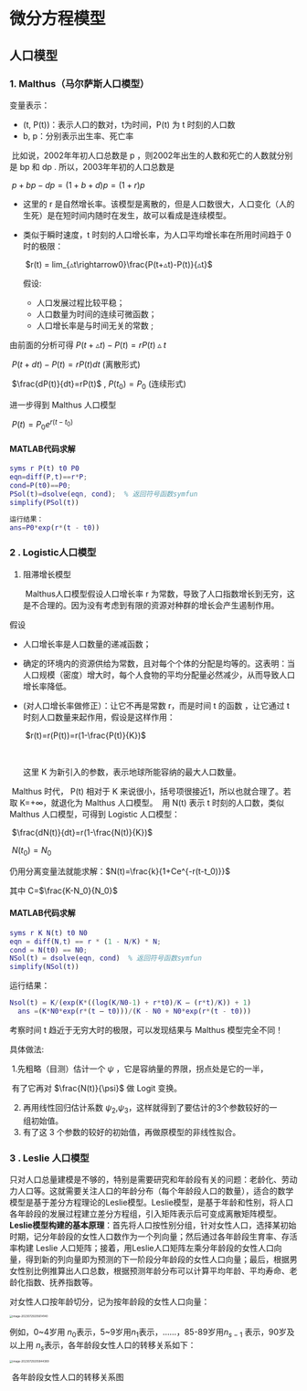 # 微分方程模型



## 人口模型



### 1. Malthus（马尔萨斯人口模型）

变量表示：

- (t, P(t))：表示人口的数对，t为时间，P(t) 为 t 时刻的人口数
- b, p：分别表示出生率、死亡率

​        比如说，2002年年初人口总数是 p ，则2002年出生的人数和死亡的人数就分别是 bp 和 dp . 所以，2003年年初的人口总数是

​                                                      $p + bp -dp = (1 + b + d) p = (1 + r)p$

- 这里的 r  是自然增长率。该模型是离散的，但是人口数很大，人口变化（人的生死）是在短时间内随时在发生，故可以看成是连续模型。 

- 类似于瞬时速度，t 时刻的人口增长率，为人口平均增长率在所用时间趋于 0 时的极限：

  ​                                                  $r(t) = lim_{▵t\rightarrow0}\frac{P(t+▵t)-P(t)}{▵t}$

  假设:

  - 人口发展过程比较平稳；
  - 人口数量为时间的连续可微函数；
  - 人口增长率是与时间无关的常数 ;

由前面的分析可得
                                 $P(t+▵t)-P(t)=rP(t)▵t$          

​								 $P(t+dt)-P(t)=rP(t)dt$         (离散形式)

​                                 $\frac{dP(t)}{dt}=rP(t)$    ,  $P(t_0)=P_0$    (连续形式)

进一步得到 Malthus 人口模型   

​								$P(t)=P_0e^{r(t-t_0)}$

#### MATLAB代码求解

```matlab
syms r P(t) t0 P0
eqn=diff(P,t)==r*P;
cond=P(t0)==P0;
PSol(t)=dsolve(eqn, cond);  % 返回符号函数symfun
simplify(PSol(t))

```

```matlab
运行结果：
ans=P0*exp(r*(t - t0))
```



### 2 . Logistic人口模型

1. 阻滞增长模型

   ​        Malthus人口模型假设人口增长率 r 为常数，导致了人口指数增长到无穷，这是不合理的。因为没有考虑到有限的资源对种群的增长会产生遏制作用。

假设

- 人口增长率是人口数量的递减函数；

- 确定的环境内的资源供给为常数，且对每个个体的分配是均等的。这表明：当人口规模（密度）增大时，每个人食物的平均分配量必然减少，从而导致人口增长率降低。

- (对人口增长率做修正）：让它不再是常数 r，而是时间 t 的函数 ，让它通过 t 时刻人口数量来起作用，假设是这样作用：   

  ​                       $r(t)=r(P(t))=r(1-\frac{P(t)}{K})$                                                

  ​                 

  这里 K 为新引入的参数，表示地球所能容纳的最大人口数量。

​       Malthus 时代， P(t) 相对于 K 来说很小，括号项很接近1，所以也就合理了。若取 K=+∞，就退化为 Malthus 人口模型。
​        用 N(t) 表示 t 时刻的人口数，类似 Malthus 人口模型，可得到 Logistic 人口模型：
​                    

​						$\frac{dN(t)}{dt}=r(1-\frac{N(t)}{K})$ 

​						 $N(t_0)=N_0$



仍用分离变量法就能求解：$N(t)=\frac{k}{1+Ce^{-r(t-t_0)}}$

其中 	C=$\frac{K-N_0}{N_0}$

#### MATLAB代码求解

```matlab
syms r K N(t) t0 N0
eqn = diff(N,t) == r * (1 - N/K) * N;
cond = N(t0) == N0;
NSol(t) = dsolve(eqn, cond)  % 返回符号函数symfun
simplify(NSol(t))
```

运行结果：

```matlab
Nsol(t) = K/(exp(K*((log(K/N0-1) + r*t0)/K – (r*t)/K)) + 1)
  ans =(K*N0*exp(r*(t – t0)))/(K - N0 + N0*exp(r*(t - t0)))
```

考察时间 t 趋近于无穷大时的极限，可以发现结果与 Malthus 模型完全不同！

具体做法:

​	1.先粗略（目测）估计一个 $\psi$ ，它是容纳量的界限，拐点处是它的一半，

​     有了它再对 $\frac{N(t)}{\psi}$ 做 Logit 变换。

2) 再用线性回归估计系数  $\psi_2$,$\psi_3$，这样就得到了要估计的3个参数较好的一     
   组初始值。
3) 有了这 3 个参数的较好的初始值，再做原模型的非线性拟合。

### 3 . Leslie 人口模型

​        只对人口总量建模是不够的，特别是需要研究和年龄段有关的问题：老龄化、劳动力人口等。这就需要关注人口的年龄分布（每个年龄段人口的数量），适合的数学模型是基于差分方程理论的Leslie模型。
​    	Leslie模型，是基于年龄和性别，将人口各年龄段的发展过程建立差分方程组，引入矩阵表示后可变成离散矩阵模型。
​       **Leslie模型构建的基本原理**：首先将人口按性别分组，针对女性人口，选择某初始时期，记分年龄段的女性人口数作为一个列向量；然后通过各年龄段生育率、存活率构建 Leslie 人口矩阵；接着，用Leslie人口矩阵左乘分年龄段的女性人口向量，得到新的列向量即为预测的下一阶段分年龄段的女性人口向量；最后，根据男女性别比例推算出人口总数，根据预测年龄分布可以计算平均年龄、平均寿命、老龄化指数、抚养指数等。

对女性人口按年龄切分，记为按年龄段的女性人口向量：

<img src="https://static.meowrain.cn/i/2023/07/29/y06my9-3.webp" alt="image-20230729205614140" style="zoom:33%;" />

例如，0~4岁用 $n_0$表示，5~9岁用$n_1$表示，……，85-89岁用$n_{s-1}$ 表示，90岁及以上用 $n_s$表示，各年龄段女性人口的转移关系如下：

<img src="https://static.meowrain.cn/i/2023/07/29/y1jr62-3.webp" alt="image-20230729205844389" style="zoom:33%;" />

​																		各年龄段女性人口的转移关系图